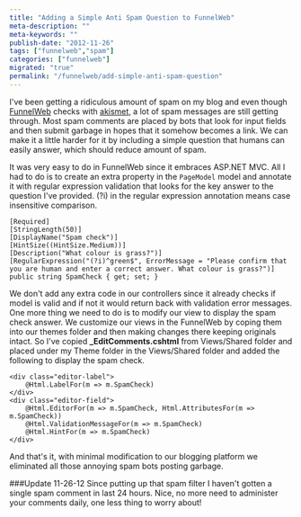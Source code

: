 ```yaml
---
title: "Adding a Simple Anti Spam Question to FunnelWeb"
meta-description: ""
meta-keywords: ""
publish-date: "2012-11-26"
tags: ["funnelweb","spam"]
categories: ["funnelweb"]
migrated: "true"
permalink: "/funnelweb/add-simple-anti-spam-question"
---
```

I've been getting a ridiculous amount of spam on my blog and even though [FunnelWeb][1] checks with [akismet][2], a lot of spam messages are still getting through. Most spam comments are placed by bots that look for input fields and then submit garbage in hopes that it somehow becomes a link. We can make it a little harder for it by including a simple question that humans can easily answer, which should reduce amount of spam. 

It was very easy to do in FunnelWeb since it embraces ASP.NET MVC. All I had to do is to create an extra property in the `PageModel` model and annotate it with regular expression validation that looks for the key answer to the question I've provided. (?i) in the regular expression annotation means case insensitive comparison.
 
    [Required]
    [StringLength(50)]
    [DisplayName("Spam check")]
    [HintSize((HintSize.Medium))]
    [Description("What colour is grass?")]
    [RegularExpression("(?i)^green$", ErrorMessage = "Please confirm that you are human and enter a correct answer. What colour is grass?")]
    public string SpamCheck { get; set; }

We don't add any extra code in our controllers since it already checks if model is valid and if not it would return back with validation error messages. One more thing we need to do is to modify our view to display the spam check answer. We customize our views in the FunnelWeb by coping them into our themes folder and then making changes there keeping originals intact. So I've copied **_EditComments.cshtml** from Views/Shared folder and placed under my Theme folder in the Views/Shared folder and added the following to display the spam check. 

    <div class="editor-label">
        @Html.LabelFor(m => m.SpamCheck)
    </div>
    <div class="editor-field">
        @Html.EditorFor(m => m.SpamCheck, Html.AttributesFor(m => m.SpamCheck))
        @Html.ValidationMessageFor(m => m.SpamCheck)
        @Html.HintFor(m => m.SpamCheck)
    </div>

And that's it, with minimal modification to our blogging platform we eliminated all those annoying spam bots posting garbage. 

###Update 11-26-12
Since putting up that spam filter I haven't gotten a single spam comment in last 24 hours. Nice, no more need to administer your comments daily, one less thing to worry about!

  [1]: http://funnelweblog.com/
  [2]: http://akismet.com/